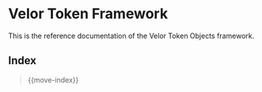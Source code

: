 # Velor Token Framework

This is the reference documentation of the Velor Token Objects framework.

## Index

> {{move-index}}
